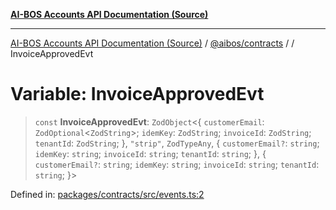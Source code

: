 [**AI-BOS Accounts API Documentation (Source)**](../../../README.md)

***

[AI-BOS Accounts API Documentation (Source)](../../../README.md) / [@aibos/contracts](../README.md) / [](../README.md) / InvoiceApprovedEvt

# Variable: InvoiceApprovedEvt

> `const` **InvoiceApprovedEvt**: `ZodObject`\<\{ `customerEmail`: `ZodOptional`\<`ZodString`\>; `idemKey`: `ZodString`; `invoiceId`: `ZodString`; `tenantId`: `ZodString`; \}, `"strip"`, `ZodTypeAny`, \{ `customerEmail?`: `string`; `idemKey`: `string`; `invoiceId`: `string`; `tenantId`: `string`; \}, \{ `customerEmail?`: `string`; `idemKey`: `string`; `invoiceId`: `string`; `tenantId`: `string`; \}\>

Defined in: [packages/contracts/src/events.ts:2](https://github.com/pohlai88/accounts/blob/48103fb36d28b2b9bfb33472b6de2f719773cde9/packages/contracts/src/events.ts#L2)
